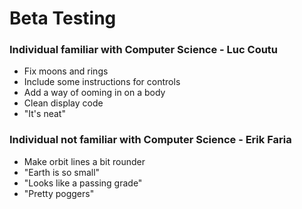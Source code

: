 # Beta Testing

### Individual familiar with Computer Science - Luc Coutu
- Fix moons and rings
- Include some instructions for controls
- Add a way of ooming in on a body
- Clean display code
- "It's neat"

### Individual not familiar with Computer Science - Erik Faria 
- Make orbit lines a bit rounder  
- "Earth is so small" 
- "Looks like a passing grade" 
- "Pretty poggers" 